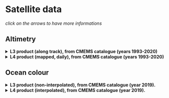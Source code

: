 # Satellite data

*click on the arrows to have more informations*

## Altimetry

<details>
  <summary><strong>L3 product (along track), from CMEMS catalogue (years 1993-2020)</a> </strong></summary>

<hr style="border:1px solid blue">  
  
  * Source: <a href="https://resources.marine.copernicus.eu/product-detail/SEALEVEL_GLO_PHY_L3_MY_008_062/INFORMATION">CMEMS catalogue</a>
  * Storage machine: cal1 (MEOM)
  * Directory : /mnt/meom/DATA_SET/AVISO-1993-2020
  * Storage machine: jean-zay (IDRIS)
  * Directory : /gpfsstore/rech/egi/commun/Aviso
  * Size: 15 Gb
  * Check the local README and download script files for more details.

<hr style="border:1px solid blue">  
</details>

<details>
  <summary><strong>L4 product (mapped, daily), from CMEMS catalogue (years 1993-2020)</a> </strong></summary>

<hr style="border:1px solid blue">  
  
  * Source: <a href="https://resources.marine.copernicus.eu/product-detail/SEALEVEL_GLO_PHY_L4_MY_008_047/INFORMATION">CMEMS catalogue</a>
  * Storage machine: cal1 (MEOM)
  * Directory : /mnt/meom/DATA_SET/AVISO-1993-2020/mapped
  * Storage machine: jean-zay (IDRIS)
  * Directory : /gpfsstore/rech/egi/commun/Aviso/mapped
  * Size: 93 Gb
  * Check the local README and download script files for more details.

<hr style="border:1px solid blue">
</details>

## Ocean colour

<details>
  <summary><strong>L3 product (non-interpolated), from CMEMS catalogue (year 2019).</strong></summary>

<hr style="border:1px solid blue">

  * Source: <a href="https://resources.marine.copernicus.eu/product-detail/OCEANCOLOUR_GLO_CHL_L3_REP_OBSERVATIONS_009_085">CMEMS catalogue</a>
  * Storage machine: jean-zay (IDRIS)
  * Directory : /gpfsstore/rech/egi/uzx13pp/Observations/OCEANCOLOUR_GLO_CHL_L3_REP_OBSERVATIONS_009_085
  * Size: 25 Gb

<hr style="border:1px solid blue">
</details>


<details>
  <summary><strong>L4 product (interpolated), from CMEMS catalogue (year 2019).</strong></summary>

<hr style="border:1px solid blue">

  * Source: <a href="https://resources.marine.copernicus.eu/product-detail/OCEANCOLOUR_GLO_CHL_L4_REP_OBSERVATIONS_009_082">CMEMS catalogue</a>
  * Storage machine: jean-zay (IDRIS)
  * Directory : /gpfsstore/rech/egi/uzx13pp/Observations/OCEANCOLOUR_GLO_CHL_L4_REP_OBSERVATIONS_009_082
  * Size: 34 Gb

<hr style="border:1px solid blue">
</details>

